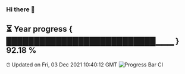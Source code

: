 ### Hi there 👋
⏳ Year progress { ███████████████████████████▁▁▁ } 92.18 %
---
⏰ Updated on Fri, 03 Dec 2021 10:40:12 GMT
![Progress Bar CI](https://github.com/liununu/liununu/workflows/Progress%20Bar%20CI/badge.svg)
